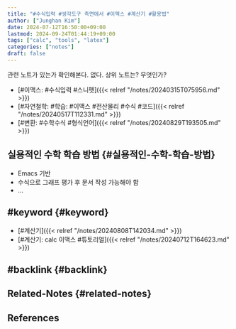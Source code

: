 ```yaml
---
title: "#수식입력 #생각도구 측면에서 #이맥스 #계산기 #활용법"
author: ["Junghan Kim"]
date: 2024-07-12T16:50:00+09:00
lastmod: 2024-09-24T01:44:19+09:00
tags: ["calc", "tools", "latex"]
categories: ["notes"]
draft: false
---
```


관련 노트가 있는가 확인해본다. 없다. 상위 노트는? 무엇인가?

-   [#이맥스: #수식입력 #스니펫]({{< relref "/notes/20240315T075956.md" >}})
-   [#자연철학: #학습: #이맥스 #전산물리 #수식 #코드]({{< relref "/notes/20240517T112331.md" >}})
-   [#변환: #수학수식 #형식언어]({{< relref "/notes/20240829T193505.md" >}})


## 실용적인 수학 학습 방법 {#실용적인-수학-학습-방법}

-   Emacs 기반
-   수식으로 그래프 평가 후 문서 작성 가능해야 함
-   ...


## #keyword {#keyword}

-   [#계산기]({{< relref "/notes/20240808T142034.md" >}})
-   [#계산기: calc 이맥스 #튜토리얼]({{< relref "/notes/20240712T164623.md" >}})


## #backlink {#backlink}


## Related-Notes {#related-notes}

## References

<style>.csl-entry{text-indent: -1.5em; margin-left: 1.5em;}</style><div class="csl-bib-body">
</div>
